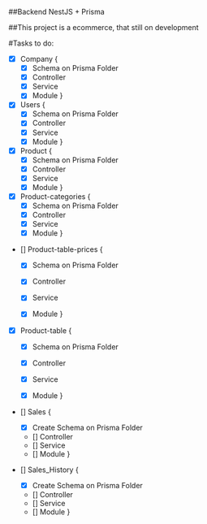 ##Backend NestJS + Prisma

##This project is a ecommerce, that still on development

#Tasks to do:

- [x] Company {
    - [x] Schema on Prisma Folder
    - [x] Controller
    - [x] Service
    - [x] Module
}

- [x] Users {
    - [x] Schema on Prisma Folder
    - [x] Controller
    - [x] Service
    - [x] Module
}

- [x] Product {
    - [x] Schema on Prisma Folder
    - [x] Controller
    - [x] Service
    - [x] Module
}

- [x] Product-categories {
    - [x] Schema on Prisma Folder
    - [x] Controller
    - [x] Service
    - [x] Module
}

- [] Product-table-prices {
    - [x] Schema on Prisma Folder
    - [x] Controller
    - [x] Service 
    - [x] Module
  }


- [x] Product-table {
    - [x] Schema on Prisma Folder
    - [x] Controller
    - [x] Service
    - [x] Module }
  
  
- [] Sales {
    - [x] Create Schema on Prisma Folder
    - [] Controller
    - [] Service
    - [] Module
}

- [] Sales_History {
    - [x] Create Schema on Prisma Folder
    - [] Controller
    - [] Service
    - [] Module
}
